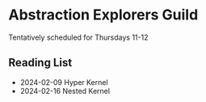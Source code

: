 # Abstraction Explorers Guild

Tentatively scheduled for Thursdays 11-12

## Reading List

- 2024-02-09 Hyper Kernel
- 2024-02-16 Nested Kernel
